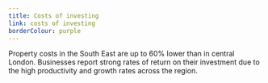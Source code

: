 ```yaml
---
title: Costs of investing
link: costs of investing
borderColour: purple
---
```

Property costs in the South East are up to 60% lower than in central London. Businesses report strong rates of return on their investment due to the high productivity and growth rates across the region.